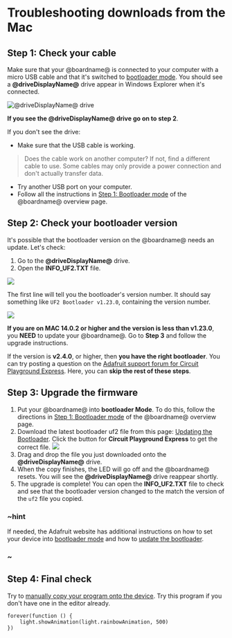 # Troubleshooting downloads from the Mac

## Step 1: Check your cable

Make sure that your @boardname@ is connected to your computer with a micro USB cable and that it's switched to [bootloader mode](https://learn.adafruit.com/adafruit-circuit-playground-express?view=all#step-1-bootloader-mode). You should see a **@driveDisplayName@** drive appear in Windows Explorer when it's connected.

![@driveDisplayName@ drive](/static/cp/device/windows-cplayboot-drive.png)

**If you see the @driveDisplayName@ drive go on to step 2**.

If you don't see the drive:

* Make sure that the USB cable is working.
>Does the cable work on another computer? If not, find a different cable to use. Some cables may only provide a power connection and don't actually transfer data.
* Try another USB port on your computer.
* Follow all the instructions in [Step 1: Bootloader mode](https://learn.adafruit.com/adafruit-circuit-playground-express?view=all#step-1-bootloader-mode) of the @boardname@ overview page.

## Step 2: Check your bootloader version

It's possible that the bootloader version on the @boardname@ needs an update. Let's check:

1. Go to the **@driveDisplayName@** drive.
2. Open the **INFO_UF2.TXT** file.

![](/static/cp/device/cp-drive-contents.png)

The first line will tell you the bootloader's version number. It should say something like ``UF2 Bootloader v1.23.0``, containing the version number.

![](/static/cp/device/info-uf2-txt.png)

**If you are on MAC 14.0.2 or higher and the version is less than v1.23.0**, you **NEED** to update your @boardname@. Go to **Step 3** and follow the upgrade instructions.

If the version is **v2.4.0**, or higher, then **you have the right bootloader**. You can try posting a question on the [Adafruit support forum for Circuit Playground Express](https://forums.adafruit.com/viewforum.php?f=58). Here, you can **skip the rest of these steps**.

## Step 3: Upgrade the firmware

1. Put your @boardname@ into **bootloader Mode**. To do this, follow the directions in [Step 1: Bootloader mode](https://learn.adafruit.com/adafruit-circuit-playground-express?view=all#step-1-bootloader-mode) of the @boardname@ overview page.
2. Download the latest bootloader uf2 file from this page: [Updating the Bootloader](https://learn.adafruit.com/adafruit-circuit-playground-express?view=all#updating-the-bootloader). Click the button for **Circuit Playground Express** to get the correct file.
![](/static/cp/device/latest-bootloader-download.png)<br/>
3. Drag and drop the file you just downloaded onto the **@driveDisplayName@** drive.
4. When the copy finishes, the LED will go off and the @boardname@ resets. You will see the **@driveDisplayName@** drive reappear shortly.
5. The upgrade is complete! You can open the **INFO_UF2.TXT** file to check and see that the bootloader version changed to the match the version of the `uf2` file you copied.

### ~hint

If needed, the Adafruit website has additional instructions on how to set your device into [bootloader mode](https://learn.adafruit.com/adafruit-circuit-playground-express?view=all#step-1-bootloader-mode) and how to [update the bootloader](https://learn.adafruit.com/adafruit-circuit-playground-express?view=all#updating-the-bootloader).

### ~

## Step 4: Final check

Try to [manually copy your program onto the device](https://learn.adafruit.com/adafruit-circuit-playground-express?view=all#step-2-compile-and-download). Try this program if you don't have one in the editor already.

```blocks
forever(function () {
    light.showAnimation(light.rainbowAnimation, 500)
})
```